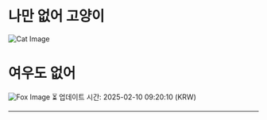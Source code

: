 
# 나만 없어 고양이

![Cat Image](https://cdn2.thecatapi.com/images/cln.jpg)

# 여우도 없어
![Fox Image](https://randomfox.ca/images/9.jpg)
⏳ 업데이트 시간: 2025-02-10 09:20:10 (KRW)

---
